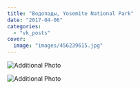 ```yaml
---
title: "Водопады, Yosemite National Park"
date: "2017-04-06"
categories: 
  - "vk_posts"
cover:
  image: "images/456239615.jpg"
---
```


![Additional Photo](https://vodpop.ru/wp-content/uploads/2023/07/456239616.jpg)

![Additional Photo](https://vodpop.ru/wp-content/uploads/2023/07/456239617.jpg)
